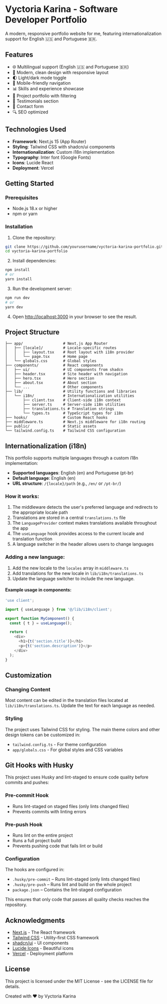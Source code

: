 # Vyctoria Karina - Software Developer Portfolio

A modern, responsive portfolio website for me, featuring internationalization support for English 🇺🇸 and Portuguese 🇧🇷.

<!-- ![Portfolio Preview](https://via.placeholder.com/800x400?text=Vyctoria+Karina+Portfolio) -->

## Features

- 🌐 Multilingual support (English 🇺🇸 and Portuguese 🇧🇷)
- 🎨 Modern, clean design with responsive layout
- 🌓 Light/dark mode toggle
- 📱 Mobile-friendly navigation
- 📊 Skills and experience showcase
- 💼 Project portfolio with filtering
- 👥 Testimonials section
- 📝 Contact form
- 🔍 SEO optimized

## Technologies Used

- **Framework**: Next.js 15 (App Router)
- **Styling**: Tailwind CSS with shadcn/ui components
- **Internationalization**: Custom i18n implementation
- **Typography**: Inter font (Google Fonts)
- **Icons**: Lucide React
- **Deployment**: Vercel

## Getting Started

### Prerequisites

- Node.js 18.x or higher
- npm or yarn

### Installation

1. Clone the repository:

```bash
git clone https://github.com/yourusername/vyctoria-karina-portfolio.git
cd vyctoria-karina-portfolio
```

2. Install dependencies:

```bash
npm install
# or
yarn install
```

3. Run the development server:

```bash
npm run dev
# or
yarn dev
```

4. Open [http://localhost:3000](http://localhost:3000) in your browser to see the result.

## Project Structure

```plaintext
├── app/                  # Next.js App Router
│   ├── [locale]/         # Locale-specific routes
│   │   ├── layout.tsx    # Root layout with i18n provider
│   │   └── page.tsx      # Home page
│   └── globals.css       # Global styles
├── components/           # React components
│   ├── ui/               # UI components from shadcn
│   ├── header.tsx        # Site header with navigation
│   ├── hero.tsx          # Hero section
│   ├── about.tsx         # About section
│   └── ...               # Other components
├── lib/                  # Utility functions and libraries
│   └── i18n/             # Internationalization utilities
│       ├── client.tsx    # Client-side i18n context
│       ├── server.ts     # Server-side i18n utilities
│       ├── translations.ts # Translation strings
│       └── types.ts      # TypeScript types for i18n
├── hooks/                # Custom React hooks
├── middleware.ts         # Next.js middleware for i18n routing
├── public/               # Static assets
└── tailwind.config.ts    # Tailwind CSS configuration
```

## Internationalization (i18n)

This portfolio supports multiple languages through a custom i18n implementation:

- **Supported languages**: English (en) and Portuguese (pt-br)
- **Default language**: English (en)
- **URL structure**: `/{locale}/path` (e.g., `/en/` or `/pt-br/`)

### How it works:

1. The middleware detects the user's preferred language and redirects to the appropriate locale path
2. Translations are stored in a central `translations.ts` file
3. The `LanguageProvider` context makes translations available throughout the app
4. The `useLanguage` hook provides access to the current locale and translation function
5. A language switcher in the header allows users to change languages

### Adding a new language:

1. Add the new locale to the `locales` array in `middleware.ts`
2. Add translations for the new locale in `lib/i18n/translations.ts`
3. Update the language switcher to include the new language.

#### Example usage in components:

```javascript
'use client';

import { useLanguage } from '@/lib/i18n/client';

export function MyComponent() {
  const { t } = useLanguage();

  return (
    <div>
      <h1>{t('section.title')}</h1>
      <p>{t('section.description')}</p>
    </div>
  );
}
```

## Customization

### Changing Content

Most content can be edited in the translation files located at `lib/i18n/translations.ts`. Update the text for each language as needed.

### Styling

The project uses Tailwind CSS for styling. The main theme colors and other design tokens can be customized in:

- `tailwind.config.ts` - For theme configuration
- `app/globals.css` - For global styles and CSS variables

## Git Hooks with Husky

This project uses Husky and lint-staged to ensure code quality before commits and pushes:

### Pre-commit Hook

- Runs lint-staged on staged files (only lints changed files)
- Prevents commits with linting errors

### Pre-push Hook

- Runs lint on the entire project
- Runs a full project build
- Prevents pushing code that fails lint or build

### Configuration

The hooks are configured in:

- `.husky/pre-commit` – Runs lint-staged (only lints changed files)
- `.husky/pre-push` – Runs lint and build on the whole project
- `package.json` – Contains the lint-staged configuration

This ensures that only code that passes all quality checks reaches the repository.

## Acknowledgments

- [Next.js](https://nextjs.org/) - The React framework
- [Tailwind CSS](https://tailwindcss.com/) - Utility-first CSS framework
- [shadcn/ui](https://ui.shadcn.com/) - UI components
- [Lucide Icons](https://lucide.dev/) - Beautiful icons
- [Vercel](https://vercel.com/) - Deployment platform

## License

This project is licensed under the MIT License - see the LICENSE file for details.

Created with ❤️ by Vyctoria Karina
